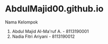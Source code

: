 # AbdulMajid00.github.io
Nama Kelompok
1. Abdul Majid Al-Ma'ruf A. - 8113190001
2. Nadia Fitri Ariyani - 8113190012

